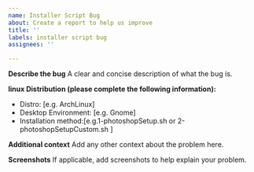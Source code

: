 ```yaml
---
name: Installer Script Bug
about: Create a report to help us improve
title: ''
labels: installer script bug
assignees: ''

---
```


**Describe the bug**
A clear and concise description of what the bug is.

**linux Distribution (please complete the following information):**
 - Distro: [e.g. ArchLinux]
 - Desktop Environment: [e.g. Gnome]
 - Installation method:[e.g.1-photoshopSetup.sh or 2-photoshopSetupCustom.sh ]

**Additional context**
Add any other context about the problem here.

**Screenshots**
If applicable, add screenshots to help explain your problem.
